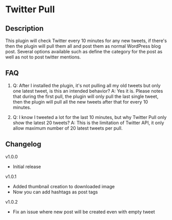 Twitter Pull
============

Description
-----------

This plugin will check Twitter every 10 minutes for any new tweets, if there's then the plugin will pull them all and post them as normal WordPress blog post. Several options available such as define the category for the post as well as not to post twitter mentions.

FAQ
---

1.  Q: After I installed the plugin, it's not pulling all my old tweets but only one latest tweet, is this an intended behavior?
    A: Yes it is. Please notes that during the first pull, the plugin will only pull the last single tweet, then the plugin will pull all the new tweets after that for every 10 minutes.

2.  Q: I know I tweeted a lot for the last 10 minutes, but why Twitter Pull only show the latest 20 tweets?
    A: This is the limitation of Twitter API, it only allow maximum number of 20 latest tweets per pull.

Changelog
---------

v1.0.0

- Initial release

v1.0.1

- Added thumbnail creation to downloaded image
- Now you can add hashtags as post tags

v1.0.2

- Fix an issue where new post will be created even with empty tweet
